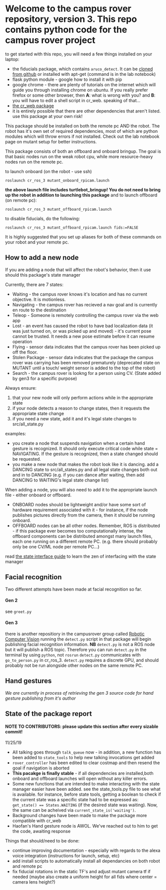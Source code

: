 
# Welcome to the campus rover repository, version 3. This repo contains python code for the campus rover project

to get started with this repo, you will need a few things installed on your laptop:
* the fiducials package, which contains `aruco_detect`. It can be [cloned from github](https://github.com/UbiquityRobotics/fiducials) or installed with apt-get (command is in the lab notebook)
* flask python module - google how to install it with pip
* google chrome - there are plenty of tutorials on the internet which will guide you through installing chrome on ubuntu. If you really prefer firefox or some other browser, then **A**: what is wrong with you? and **B**: you will have to edit a shell script in cr_web. speaking of that...
* [the cr_web package](https://github.com/campusrover/cr_web/tree/mutant)
* it is entirely possible that there are other dependencies that aren't listed. use this package at your own risk!

This package should be installed on both the remote pc AND the robot. The robot has it's own set of required dependencies, most of which are python modules which will throw errors if not installed. Check out the lab notebook page on mutant setup for better instructions.

This package consists of both an offboard and onboard bringup. The goal is that basic nodes run on the weak robot cpu, while more resource-heavy nodes run on the remote pc.

to launch onboard (on the robot - use ssh)
```
roslaunch cr_ros_3 mutant_onboard_rpicam.launch
```
**the above launch file includes turtlebot_bringup! You do not need to bring up the robot in addition to launching this package**
and to launch offboard (on remote pc):
```
roslaunch cr_ros_3 mutant_offboard_rpicam.launch
```
to disable fiducials, do the following:
```
roslaunch cr_ros_3 mutant_offboard_rpicam.launch fids:=FALSE
```

It is highly suggested that you set up aliases for both of these commands on your robot and your remote pc. 

## How to add a new node
If you are adding a node that will affect the robot's behavior, then it use should this package's state manager

Currently, there are 7 states:
* Waiting - the campus rover knows it's location and has no current objective. It is motionless. 
* Navigating - the campus rover has recieved a nav goal and is currently en route to the destination
* Teleop - Someone is remotely controlling the campus rover via the web app
* Lost - an event has caused the robot to have bad localization data (it was just turned on, or was picked up and moved) - it's current pose cannot be trusted. It needs a new pose estimate before it can resume operation
* Flying - sensor data indicates that the campus rover has been picked up off the floor. 
* Stolen Package - sensor data indicates that the package the campus rover was carrying has been removed prematurely (deprecated state on MUTANT until a touch/ weight sensor is added to the top of the robot)
* Search - the campus rover is lookng for a person using CV. (State added by gen3 for a specific purpose)

Always ensure: 
1. that your new node will only perform actions while in the appropriate state
2. if your node detects a reason to change states, then it requests the appropriate state change
3. if you need a new state, add it and it's legal state changes to src/all_state.py

examples: 
* you create a node that suspends navigation when a certain hand gesture is recognized. It should only execute critical code while state = NAVIGATING. If the gesture is recognized, then a state changed should be requested. 
* you make a new node that makes the robot look like it is dancing. add a DANCING state to src/all_states.py and all legal state changes both out and in to DANCING (e.g. if you can dance after waiting, then add DANCING to WAITING's legal state change list)

When adding a node, you will also need to add it to the appropriate launch file - either onboard or offboard. 
* ONBOARD nodes should be lightweight and/or have some sort of hardware requirement associated with it - for instance, if the node publishes pictures directly from the camera, then it should be running onboard. 
* OFFBOARD nodes can be all other nodes. Remember, ROS is distributed - if this package ever becomes too computationally intense, the offboard components can be distributed amongst many launch files, each one running on a different remote PC. (e.g. there should probably only be one CV/ML node per remote PC...)

read [the state interface guide](HOW_TO_USE_STATE_INTERFACE.md) to learn the zen of interfacing with the state manager

## Facial recognition
Two different attempts have been made at facial recognition so far. 

#### Gen 2
see `greet.py`

#### Gen 3
there is another repositiory in the campusrover group called [Robotic Computer Vision](https://github.com/campusrover/Robotics_Computer_Vision)
running the `detect.py` script in that package will begin publishing facial recognition information. **NB** `detect.py` is not a ROS node but it will publish a ROS topic. Therefore you can run `detect.py` in the terminal by using `python`, not `rosrun` 
`detect.py` communicates with `go_to_person.py` in cr_ros_3. 
`detect.py` requires a discrete GPU, and should probably not be run alongside other nodes on the same remote PC. 

## Hand gestures
*We are currently in process of retrieving the gen 3 source code for hand gesture publishing from it's author*

## State of the package report
#### NOTE TO CONTRIBUTORS: please update this section after every sizable commit!
11/25/19
* All talking goes through `talk_queue` now - in addition, a new function has been added to `state_tools` to help new talking invocations get added
* `rover_controller` has been edited to clear costmap and then resend the goal if navigation is aborted
* **This pacakge is finally stable** - if all dependencies are installed,both onboard and offboard launches will open without any killer errors. 
* Some new functions that are intended to make interacting with the state manager easier have been added. see the state_tools.py file to see what is available. for instance, before state tools, getting a boolean to check if the current state was a specific state had to be expressed as: `get_state() == States.WAITING` (if the desired state was waiting). Now, the same can be acheived via `current_state_is('waiting')`. 
* Background changes have been made to make the package more compatible with cr_web
* Haofan's Hand gesture node is AWOL. We've reached out to him to get the code, awaiting response


Things that should/need to be done:
* continue improving documentation - especially with regards to the alexa voice integration (instructions for launch, setup, etc)
* add install scripts to automatically install all dependancies on both robot and remote pc
* fix fiducial rotations in the static TF's and adjust mutant camera tf if needed (maybe also create a uniform height for all fids where center = camera lens height?)
